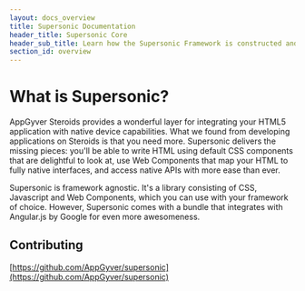 ```yaml
---
layout: docs_overview
title: Supersonic Documentation
header_title: Supersonic Core
header_sub_title: Learn how the Supersonic Framework is constructed and the core technologies it uses.
section_id: overview
---
```


# What is Supersonic?

AppGyver Steroids provides a wonderful layer for integrating your HTML5 application with native device capabilities. What we found from developing applications on Steroids is that you need more. Supersonic delivers the missing pieces: you'll be able to write HTML using default CSS components that are delightful to look at, use Web Components that map your HTML to fully native interfaces, and access native APIs with more ease than ever.

Supersonic is framework agnostic. It's a library consisting of CSS, Javascript and Web Components, which you can use with your framework of choice. However, Supersonic comes with a bundle that integrates with Angular.js by Google for even more awesomeness.

## Contributing

[https://github.com/AppGyver/supersonic](https://github.com/AppGyver/supersonic)

